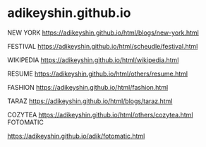 # adikeyshin.github.io
NEW YORK
https://adikeyshin.github.io/html/blogs/new-york.html

FESTIVAL
https://adikeyshin.github.io/html/scheudle/festival.html

WIKIPEDIA
https://adikeyshin.github.io/html/wikipedia.html

RESUME
https://adikeyshin.github.io/html/others/resume.html

FASHION
https://adikeyshin.github.io/html/fashion.html

TARAZ
https://adikeyshin.github.io/html/blogs/taraz.html

COZYTEA
https://adikeyshin.github.io/html/others/cozytea.html
FOTOMATIC

https://adikeyshin.github.io/adik/fotomatic.html
